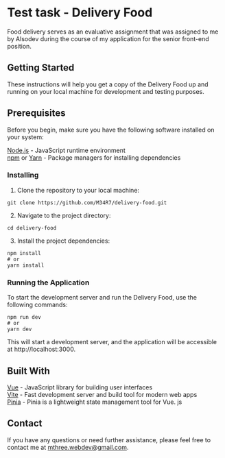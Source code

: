 # Test task - Delivery Food

Food delivery serves as an evaluative assignment that was assigned to me by Alsodev during the course of my application for the senior front-end position.

## Getting Started

These instructions will help you get a copy of the Delivery Food up and running on your local machine for development and testing purposes.

## Prerequisites

Before you begin, make sure you have the following software installed on your system:

[Node.js](https://nodejs.org/ru) - JavaScript runtime environment  
[npm](https://www.npmjs.com/) or [Yarn](https://yarnpkg.com/) - Package managers for installing dependencies

### Installing

1. Clone the repository to your local machine:

```
git clone https://github.com/M34R7/delivery-food.git
```

2. Navigate to the project directory:

```
cd delivery-food
```

3. Install the project dependencies:

```
npm install
# or
yarn install
```

### Running the Application

To start the development server and run the Delivery Food, use the following commands:

```
npm run dev
# or
yarn dev
```

This will start a development server, and the application will be accessible at http://localhost:3000.

## Built With

[Vue](https://vuejs.org/) - JavaScript library for building user interfaces \
[Vite](https://vitejs.dev/) - Fast development server and build tool for modern web apps \
[Pinia](https://pinia.vuejs.org/) - Pinia is a lightweight state management tool for Vue. js

## Contact

If you have any questions or need further assistance, please feel free to contact me at mthree.webdev@gmail.com.
